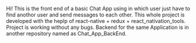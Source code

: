 Hi!
This is the front end of a basic  Chat App using in which user just have to find anothor user and send messages to each other. This whole
project is developed with the heplp of react-native + redux + react_nativation_tools. Project is working without any bugs. Backend for the same Application is in 
another repository named as Chat_App_BackEnd.
